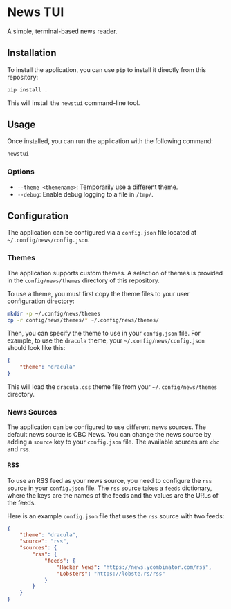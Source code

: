# News TUI

A simple, terminal-based news reader.

## Installation

To install the application, you can use `pip` to install it directly from this repository:

```bash
pip install .
```

This will install the `newstui` command-line tool.

## Usage

Once installed, you can run the application with the following command:

```bash
newstui
```

### Options

-   `--theme <themename>`: Temporarily use a different theme.
-   `--debug`: Enable debug logging to a file in `/tmp/`.

## Configuration

The application can be configured via a `config.json` file located at `~/.config/news/config.json`.

### Themes

The application supports custom themes. A selection of themes is provided in the `config/news/themes` directory of this repository.

To use a theme, you must first copy the theme files to your user configuration directory:

```bash
mkdir -p ~/.config/news/themes
cp -r config/news/themes/* ~/.config/news/themes/
```

Then, you can specify the theme to use in your `config.json` file. For example, to use the `dracula` theme, your `~/.config/news/config.json` should look like this:

```json
{
    "theme": "dracula"
}
```

This will load the `dracula.css` theme file from your `~/.config/news/themes` directory.

### News Sources

The application can be configured to use different news sources. The default news source is CBC News. You can change the news source by adding a `source` key to your `config.json` file. The available sources are `cbc` and `rss`.

#### RSS

To use an RSS feed as your news source, you need to configure the `rss` source in your `config.json` file. The `rss` source takes a `feeds` dictionary, where the keys are the names of the feeds and the values are the URLs of the feeds.

Here is an example `config.json` file that uses the `rss` source with two feeds:

```json
{
    "theme": "dracula",
    "source": "rss",
    "sources": {
        "rss": {
            "feeds": {
                "Hacker News": "https://news.ycombinator.com/rss",
                "Lobsters": "https://lobste.rs/rss"
            }
        }
    }
}
```